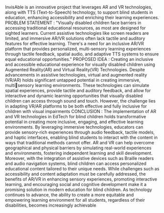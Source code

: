 InvisAble is an innovative project that leverages AR and VR technologies, along with TTS (Text-to-Speech) technology, to support blind students in education, enhancing accessibility and enriching their learning experiences.
PROBLEM STATEMENT :
"Visually disabled children face barriers in accessing traditional 
educational resources, as most are designed for sighted learners. 
Current assistive technologies like screen readers are limited, and 
immersive AR/VR solutions often lack tactile and auditory features 
for effective learning. There's a need for an inclusive AR/VR 
platform that provides personalized, multi-sensory learning 
experiences through tactile feedback, spatial audio, and adaptive 
TTS systems to ensure equal educational opportunities."
PROPOSED IDEA :
Creating an inclusive and accessible educational experience for visually 
disabled children using Augmented Reality(AR) and Virtual Reality(VR) 
Technologies.
Despite advancements in assistive technologies, virtual and augmented reality 
(VR/AR) holds significant untapped potential in creating immersive, multisensory learning environments. These technologies can simulate spatial 
experiences, provide tactile and auditory feedback, and allow for interactive and 
dynamic learning opportunities that visually disabled children can access through 
sound and touch. However, the challenge lies in adapting VR/AR platforms to be 
both effective and fully inclusive for children with visual impairments
CONCLUSION :
The implementation of AR and VR technologies in EdTech for blind children holds 
transformative potential in creating more inclusive, engaging, and effective learning 
environments. By leveraging immersive technologies, educators can provide sensory-rich 
experiences through audio feedback, tactile models, and haptic interfaces, enabling blind 
students to interact with the content in ways that traditional methods cannot offer. AR and 
VR can help overcome geographical and physical barriers by simulating real-world 
experiences and environments, fostering independent learning and skill development. 
Moreover, with the integration of assistive devices such as Braille readers and audio 
navigation systems, blind children can access personalized educational content tailored to 
their unique needs.
While challenges such as accessibility and content adaptation must be carefully addressed, 
the benefits of AR/VR in enhancing sensory experiences, promoting interactive learning, and 
encouraging social and cognitive development make it a promising solution in modern 
education for blind children. As technology continues to advance, the ability to create a more 
equitable and empowering learning environment for all students, regardless of their 
disabilities, becomes increasingly achievable
